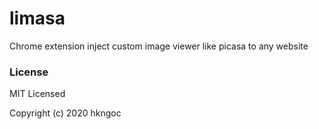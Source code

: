 # limasa
Chrome extension inject custom image viewer like picasa to any website

### License

MIT Licensed

Copyright (c) 2020 hkngoc
